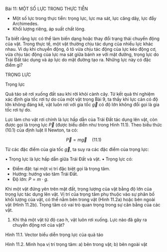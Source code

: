 Bài 11: MỘT SỐ LỰC TRONG THỰC TIỄN

- Một số lực trong thực tiễn: trọng lực, lực ma sát, lực căng dây, lực đẩy Archimedes.
- Khối lượng riêng, áp suất chất lỏng.

Ta biết rằng lực có thể làm biến dạng hoặc thay đổi trạng thái chuyển động của vật. Trong thực tế, một vật thường chịu tác dụng của nhiều lực khác nhau. Ví dụ khi chuyển động, ô tô vừa chịu tác động của lực kéo động cơ, vừa chịu tác động của lực ma sát giữa bánh xe với mặt đường, trọng lực do Trái Đất tác dụng và áp lực do mặt đường tạo ra. Những lực này có đặc điểm gì?

TRỌNG LỰC

Trọng lực

Quả táo sẽ rơi xuống đất sau khi rời khỏi cành cây. Từ kết quả thí nghiệm xác định gia tốc rơi tự do của một vật trong Bài 9, ta thấy khi lực cản có độ lớn không đáng kể, vật luôn rơi với gia tốc $\vec{g}$ có độ lớn không đổi gọi là gia tốc rơi tự do.

Lực làm cho vật rơi chính là lực hấp dẫn của Trái Đất tác dụng lên vật, còn được gọi là trọng lực $\vec{P}$ (được biểu diễn như trong Hình 11.1). Theo biểu thức (10.1) của định luật II Newton, ta có:

$$\vec{P} = m\vec{g} \quad (11.1)$$

Từ các đặc điểm của gia tốc $\vec{g}$, ta suy ra các đặc điểm của trọng lực:

• Trọng lực là lực hấp dẫn giữa Trái Đất và vật.
• Trọng lực có:
  - Điểm đặt: tại một vị trí đặc biệt gọi là trọng tâm.
  - Hướng: hướng vào tâm Trái Đất.
  - Độ lớn: $P = m \cdot g$.

Khi một vật đứng yên trên mặt đất, trọng lượng của vật bằng độ lớn của trọng lực tác dụng lên vật.
Vị trí của trọng tâm phụ thuộc vào sự phân bố khối lượng của vật, có thể nằm bên trong vật (Hình 11.2a) hoặc bên ngoài vật (Hình 11.2b).
Trọng tâm có vai trò quan trọng trong sự cân bằng của các vật.

1. Khi thả một vật từ độ cao h, vật luôn rơi xuống. Lực nào đã gây ra chuyển động rơi của vật?

Hình 11.1. Vector biểu diễn trọng lực của quả táo

Hình 11.2. Minh họa vị trí trọng tâm: a) bên trong vật; b) bên ngoài vật